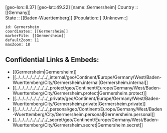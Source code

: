 ﻿---
location: [49.22,8.37] 
mapzoom: [7,12] 
mapmarker: city 
type: City
tags:
- geo/City


SpocWebEntityId: 30428
isDeleted: false
confidential: public

---
[geo-lon::8.37] 
[geo-lat::49.22] 
[name::Germersheim] 
Country :: [[Germany]]  
State :: [[Baden-Wuerttemberg]] 
[Population::] 
[Unknown::] 


```leaflet
id: Germersheim
coordinates: [[Germersheim]] 
markerFile: [[Germersheim]] 
defaultZoom: 11 
maxZoom: 18
```


## Confidential Links & Embeds: 
- [[Germersheim|Germersheim]]  
- [[../../../../../../../../_internal/geo/Continent/Europe/Germany/West/Baden-Wuerttemberg/City/Germersheim.internal|Germersheim.internal]] 
- [[../../../../../../../../_protect/geo/Continent/Europe/Germany/West/Baden-Wuerttemberg/City/Germersheim.protect|Germersheim.protect]] 
- [[../../../../../../../../_private/geo/Continent/Europe/Germany/West/Baden-Wuerttemberg/City/Germersheim.private|Germersheim.private]] 
- [[../../../../../../../../_personal/geo/Continent/Europe/Germany/West/Baden-Wuerttemberg/City/Germersheim.personal|Germersheim.personal]] 
- [[../../../../../../../../_secret/geo/Continent/Europe/Germany/West/Baden-Wuerttemberg/City/Germersheim.secret|Germersheim.secret]] 
